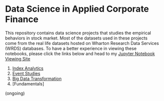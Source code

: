 # Data Science in Applied Corporate Finance
This repository contains data science projects that studies the empirical behaviors in stock market. Most of the datasets used in these projects come from the real life datasets hosted on Wharton Research Data Services (WRDS) databases. To have a better experience in viewing these notebooks, please click the links below and head to my [Jupyter Notebook Viewing Site](http://nbviewer.jupyter.org/github/chenbowen184/Data_Science_in_Applied_Corporate_Finance/tree/master/)

1. [Index Analytics](http://nbviewer.jupyter.org/github/chenbowen184/Data_Science_in_Applied_Corporate_Finance/blob/master/Project%201%20-%20Index%20Analytics.ipynb)
2. [Event Studies](http://nbviewer.jupyter.org/github/chenbowen184/Data_Science_in_Applied_Corporate_Finance/blob/master/Project%202%20-%20Event%20Studies.ipynb)
3. [Big Data Transformation](http://nbviewer.jupyter.org/github/chenbowen184/Data_Science_in_Applied_Corporate_Finance/blob/master/Project%203%20-%20Big%20Data%20Transformation.ipynb)
4. [Fundamentals]

(ongoing)
